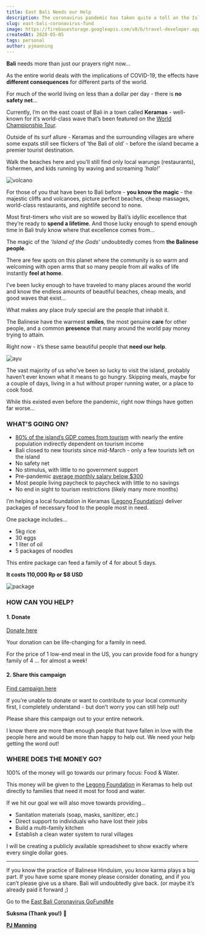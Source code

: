```yaml
---
title: East Bali Needs our Help
description: The coronavirus pandemic has taken quite a toll on the Island of the Gods.
slug: east-bali-coronavirus-fund
image: https://firebasestorage.googleapis.com/v0/b/travel-developer.appspot.com/o/posts%2Feast-bali-coronavirus-fund%2FGOFUNDMEhead.png?alt=media&token=35f08aa8-2101-42bb-a327-f2ac27dd2d78
createdAt: 2020-05-05
tags: personal
author: pjmanning
---
```


**Bali** needs more than just our prayers right now…

As the entire world deals with the implications of COVID-19, the effects have **different consequences** for different parts of the world.

For much of the world living on less than a dollar per day - there is **no safety net**…

Currently, I’m on the east coast of Bali in a town called **Keramas** - well-known for it’s world-class wave that’s been featured on the [World Championship Tour](https://www.worldsurfleague.com/).

Outside of its surf allure - Keramas and the surrounding villages are where some expats still see flickers of ‘the Bali of old’ - before the island became a premier tourist destination.

Walk the beaches here and you’ll still find only local warungs (restaurants), fishermen, and kids running by waving and screaming _'halo!'_

![volcano](https://firebasestorage.googleapis.com/v0/b/travel-developer.appspot.com/o/posts%2Feast-bali-coronavirus-fund%2Fvolcano.jpg?alt=media&token=7b088df9-c585-4305-9e64-d4c7f17173ba)

For those of you that have been to Bali before - **you know the magic** - the majestic cliffs and volcanoes, picture perfect beaches, cheap massages, world-class restaurants, and nightlife second to none.

Most first-timers who visit are so wowed by Bali’s idyllic excellence that they’re ready to **spend a lifetime**. And those lucky enough to spend enough time in Bali truly know where that excellence comes from…

The magic of the _‘Island of the Gods’_ undoubtedly comes from **the Balinese people**.

There are few spots on this planet where the community is so warm and welcoming with open arms that so many people from all walks of life instantly **feel at home**.

I’ve been lucky enough to have traveled to many places around the world and know the endless amounts of beautiful beaches, cheap meals, and good waves that exist...

What makes any place _truly_ special are the people that inhabit it.

The Balinese have the warmest **smiles**, the most genuine **care** for other people, and a common **presence** that many around the world pay money trying to attain.

Right now - it’s these same beautiful people that **need our help**.

![ayu](https://firebasestorage.googleapis.com/v0/b/travel-developer.appspot.com/o/posts%2Feast-bali-coronavirus-fund%2Fayu.jpg?alt=media&token=807bede2-c135-416c-8065-575b110b8c62)

The vast majority of us who've been so lucky to visit the island, probably haven’t ever known what it means to go hungry. Skipping meals, maybe for a couple of days, living in a hut without proper running water, or a place to cook food.

While this existed even before the pandemic, right now things have gotten far worse…

### WHAT’S GOING ON?

-   [80% of the island’s GDP comes from tourism](https://www.9news.com.au/world/bali-economy-collapsing-with-no-tourists-allowed-on-island-because-of-covid-19/37df5ab2-86a7-4f4e-bbd9-10eda8f45911) with nearly the entire population indirectly dependent on tourism income
-   Bali closed to new tourists since mid-March - only a few tourists left on the island
-   No safety net
-   No stimulus, with little to no government support
-   Pre-pandemic [average monthly salary below \$300](https://balistoreluggage.com/blog/umk-bali-ump-indonesia/)
-   Most people living paycheck to paycheck with little to no savings
-   No end in sight to tourism restrictions (likely many more months)

I’m helping a local foundation in Keramas ([Legong Foundation](https://www.facebook.com/legongfoundation/)) deliver packages of necessary food to the people most in need.

One package includes…

-   5kg rice
-   30 eggs
-   1 liter of oil
-   5 packages of noodles

This entire package can feed a family of 4 for about 5 days.

**It costs 110,000 Rp or \$8 USD**

![package](https://firebasestorage.googleapis.com/v0/b/travel-developer.appspot.com/o/posts%2Feast-bali-coronavirus-fund%2Fpackage.jpg?alt=media&token=23e2bbd4-ce3f-4b11-9c40-710d5585e92a)

### HOW CAN YOU HELP?

#### 1. Donate

[Donate here](https://www.gofundme.com/f/east-bali-coronavirus-fund)

Your donation can be life-changing for a family in need.

For the price of 1 low-end meal in the US, you can provide food for a hungry family of 4 … for almost a week!

#### 2. Share this campaign

[Find campaign here](https://www.gofundme.com/f/east-bali-coronavirus-fund)

If you’re unable to donate or want to contribute to your local community first, I completely understand - but don’t worry you can still help out!

Please share this campaign out to your entire network.

I know there are more than enough people that have fallen in love with the people here and would be more than happy to help out. We need your help getting the word out!

### WHERE DOES THE MONEY GO?

100% of the money will go towards our primary focus: Food & Water.

This money will be given to the [Legong Foundation](https://www.facebook.com/legongfoundation/) in Keramas to help out directly to families that need it most for food and water.

If we hit our goal we will also move towards providing...

-   Sanitation materials (soap, masks, sanitizer, etc.)
-   Direct support to individuals who have lost their jobs
-   Build a multi-family kitchen
-   Establish a clean water system to rural villages

I will be creating a publicly available spreadsheet to show exactly where every single dollar goes.

---

If you know the practice of Balinese Hinduism, you know karma plays a big part. If you have some spare money please consider donating, and if you can’t please give us a share. Bali will undoubtedly give back. (or maybe it’s already paid it forward ;)

Go to the [East Bali Coronavirus GoFundMe](https://www.gofundme.com/f/east-bali-coronavirus-fund)

**Suksma (Thank you!)** 🙏

[**PJ Manning**](https://twitter.com/pj_manning)
